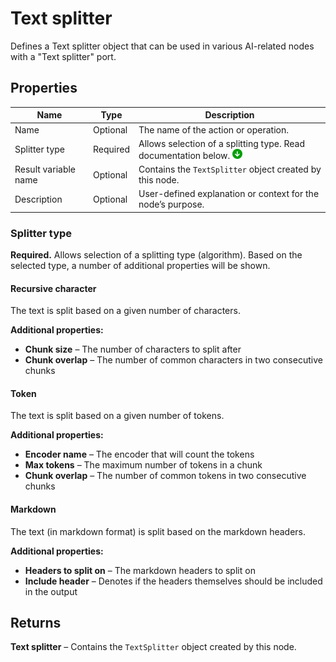 # Text splitter

Defines a Text splitter object that can be used in various AI-related nodes with a "Text splitter" port. 


## Properties

| Name                  | Type     | Description                                                                 |
|-----------------------|----------|-----------------------------------------------------------------------------|
| Name                 | Optional | The name of the action or operation.                                       |
| Splitter type         | Required | Allows selection of a splitting type. Read documentation below.  ![img](../../../../images/strz2.jpg)                         |
| Result variable name  | Optional | Contains the `TextSplitter` object created by this node.                   |
| Description           | Optional | User-defined explanation or context for the node’s purpose.                |


### Splitter type

**Required.** Allows selection of a splitting type (algorithm). Based on the selected type, a number of additional properties will be shown.

#### Recursive character
The text is split based on a given number of characters.

**Additional properties:**
- **Chunk size** – The number of characters to split after
- **Chunk overlap** – The number of common characters in two consecutive chunks

#### Token
The text is split based on a given number of tokens.

**Additional properties:**
- **Encoder name** – The encoder that will count the tokens
- **Max tokens** – The maximum number of tokens in a chunk
- **Chunk overlap** – The number of common tokens in two consecutive chunks

#### Markdown
The text (in markdown format) is split based on the markdown headers.

**Additional properties:**
- **Headers to split on** – The markdown headers to split on
- **Include header** – Denotes if the headers themselves should be included in the output



## Returns

**Text splitter** – Contains the `TextSplitter` object created by this node.